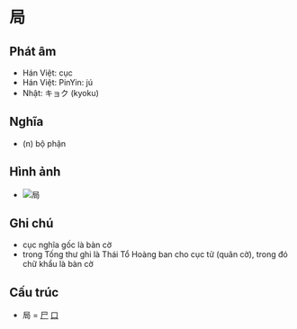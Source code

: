 # 局

## Phát âm
* Hán Việt: cục
* Hán Việt: PinYin: jú
* Nhật: キョク (kyoku)

## Nghĩa
* (n) bộ phận

## Hình ảnh
* ![局](../img/局.png)

## Ghi chú
* cục nghĩa gốc là bàn cờ
* trong Tống thư ghi là Thái Tổ Hoàng ban cho cục tử (quân cờ), trong đó chữ khẩu là bàn cờ

## Cấu trúc
* 局 = [尸](尸.md) [口](口.md)

<script>window.HANZI_FIELD='局';</script>